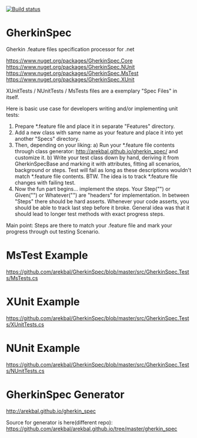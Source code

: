 [![Build status](https://ci.appveyor.com/api/projects/status/github/arekbal/gherkinspec)](https://ci.appveyor.com/api/projects/arekbal/gherkinspec)
# GherkinSpec
Gherkin .feature files specification processor for .net

https://www.nuget.org/packages/GherkinSpec.Core
https://www.nuget.org/packages/GherkinSpec.NUnit
https://www.nuget.org/packages/GherkinSpec.MsTest
https://www.nuget.org/packages/GherkinSpec.XUnit

XUnitTests / NUnitTests / MsTests files are a exemplary "Spec Files" in itself.

Here is basic use case for developers writing and/or implementing unit tests:

1. Prepare *.feature file and place it in separate "Features" directory.
2. Add a new class with same name as your feature and place it into yet another "Specs" directory.
3. Then, depending on your liking:
a) Run your *.feature file contents through class generator: http://arekbal.github.io/gherkin_spec/ and customize it.
b) Write your test class down by hand, deriving it from GherkinSpecBase and marking it with attributes, fitting all scenarios, background or steps. Test will fail as long as these descriptions wouldn't match *.feature file contents. BTW. The idea is to track *.feature file changes with failing test.
4. Now the fun part begins... implement the steps. Your Step("") or Given("") or Whatever("") are "headers" for implementation. In between "Steps" there should be hard asserts. Whenever your code asserts, you should be able to track last step before it broke. General idea was that it should lead to longer test methods with exact progress steps.

Main point: Steps are there to match your .feature file and mark your progress through out testing Scenario.

# MsTest Example
https://github.com/arekbal/GherkinSpec/blob/master/src/GherkinSpec.Tests/MsTests.cs
# XUnit Example
https://github.com/arekbal/GherkinSpec/blob/master/src/GherkinSpec.Tests/XUnitTests.cs
# NUnit Example
https://github.com/arekbal/GherkinSpec/blob/master/src/GherkinSpec.Tests/NUnitTests.cs

# GherkinSpec Generator
http://arekbal.github.io/gherkin_spec

Source for generator is here(different repo): https://github.com/arekbal/arekbal.github.io/tree/master/gherkin_spec




